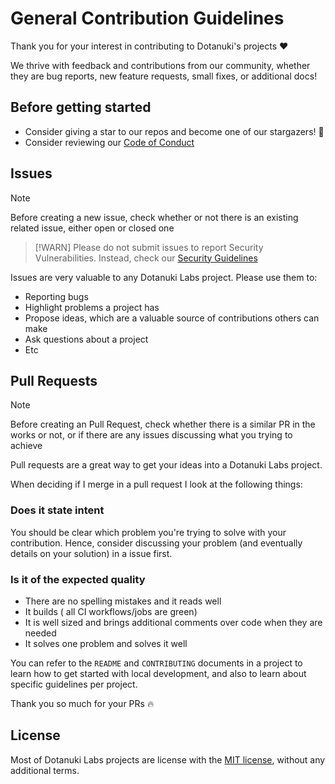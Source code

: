 # General Contribution Guidelines

Thank you for your interest in contributing to Dotanuki's projects ❤️

We thrive with feedback and contributions from our community, whether they are bug reports, new feature requests, small fixes, or additional docs!

## Before getting started

- Consider giving a star to our repos and become one of our stargazers! 🌟
- Consider reviewing our [Code of Conduct](https://github.com/dotanuki-labs/.github/blob/main/CODE_OF_CONDUCT.md)

## Issues

> [!NOTE]
> Before creating a new issue, check whether or not there is an existing related issue, either open or closed one

> [!WARN]
> Please do not submit issues to report Security Vulnerabilities.
> Instead, check our [Security Guidelines](https://github.com/dotanuki-labs/.github/blob/main/SECURITY.md)

Issues are very valuable to any Dotanuki Labs project. Please use them to:

- Reporting bugs
- Highlight problems a project has
- Propose ideas, which are a valuable source of contributions others can make
- Ask questions about a project
- Etc

## Pull Requests

> [!NOTE]
> Before creating an Pull Request, check whether there is a similar PR in the works or not, or
> if there are any issues discussing what you trying to achieve

Pull requests are a great way to get your ideas into a Dotanuki Labs project.

When deciding if I merge in a pull request I look at the following things:

### Does it state intent

You should be clear which problem you're trying to solve with your contribution. Hence, consider
discussing your problem (and eventually details on your solution) in a issue first.

### Is it of the expected quality

- There are no spelling mistakes and it reads well
- It builds ( all CI workflows/jobs are green)
- It is well sized and brings additional comments over code when they are needed
- It solves one problem and solves it well

You can refer to the `README` and `CONTRIBUTING` documents in a project to learn how to get started
with local development, and also to learn about specific guidelines per project.

Thank you so much for your PRs 🔥

## License

Most of Dotanuki Labs projects are license with the [MIT license](http://opensource.org/licenses/MIT),
without any additional terms.

